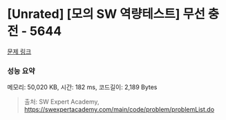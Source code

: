 # [Unrated] [모의 SW 역량테스트] 무선 충전 - 5644 

[문제 링크](https://swexpertacademy.com/main/code/problem/problemDetail.do?contestProbId=AWXRDL1aeugDFAUo) 

### 성능 요약

메모리: 50,020 KB, 시간: 182 ms, 코드길이: 2,189 Bytes



> 출처: SW Expert Academy, https://swexpertacademy.com/main/code/problem/problemList.do